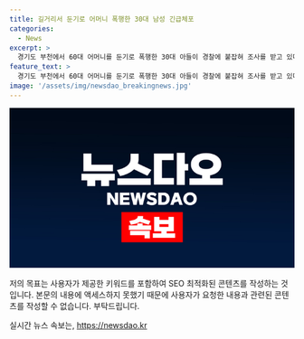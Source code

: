 ```yaml
---
title: 길거리서 둔기로 어머니 폭행한 30대 남성 긴급체포
categories:
  - News
excerpt: >
  경기도 부천에서 60대 어머니를 둔기로 폭행한 30대 아들이 경찰에 붙잡혀 조사를 받고 있다. 피해자는 병원으로 옮겨졌지만 생명에는 지장이 없는 상태이며, 가해자는 체포 후 진술을 거부하고 있다. (150자)
feature_text: >
  경기도 부천에서 60대 어머니를 둔기로 폭행한 30대 아들이 경찰에 붙잡혀 조사를 받고 있다. 피해자는 병원으로 옮겨졌지만 생명에는 지장이 없는 상태이며, 가해자는 체포 후 진술을 거부하고 있다. (150자)
image: '/assets/img/newsdao_breakingnews.jpg'
---
```


<p><img src="/assets/img/newsdao_breakingnews.jpg" alt="ranknews 속보" /></p>

<p>저의 목표는 사용자가 제공한 키워드를 포함하여 SEO 최적화된 콘텐츠를 작성하는 것입니다. 본문의 내용에 액세스하지 못했기 때문에 사용자가 요청한 내용과 관련된 콘텐츠를 작성할 수 없습니다. 부탁드립니다.</p>
실시간 뉴스 속보는, <a href="https://newsdao.kr" rel="dofollow">https://newsdao.kr</a>


